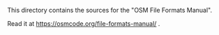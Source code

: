 
This directory contains the sources for the "OSM File Formats Manual".

Read it at https://osmcode.org/file-formats-manual/ .

